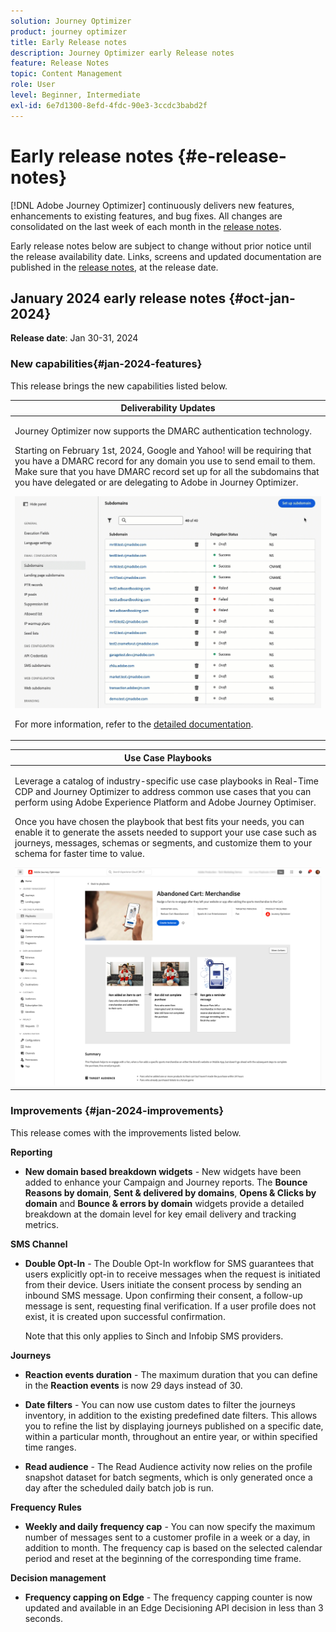 ```yaml
---
solution: Journey Optimizer
product: journey optimizer
title: Early Release notes
description: Journey Optimizer early Release notes
feature: Release Notes
topic: Content Management
role: User
level: Beginner, Intermediate
exl-id: 6e7d1300-8efd-4fdc-90e3-3ccdc3babd2f
---
```

# Early release notes {#e-release-notes}

[!DNL Adobe Journey Optimizer] continuously delivers new features, enhancements to existing features, and bug fixes. All changes are consolidated on the last week of each month in the [release notes](release-notes.md). 

Early release notes below are subject to change without prior notice until the release availability date. Links, screens and updated documentation are published  in the [release notes](release-notes.md), at the release date.

## January 2024 early release notes {#oct-jan-2024}

**Release date**: Jan 30-31, 2024

### New capabilities{#jan-2024-features}

This release brings the new capabilities listed below.


<table>
<thead>
<tr>
<th><strong>Deliverability Updates</strong><br/></th>
</tr>
</thead>
<tbody>
<tr>
<td>
<p>Journey Optimizer now supports the DMARC authentication technology.</p>
<p>Starting on February 1st, 2024, Google and Yahoo! will be requiring that you have a DMARC record for any domain you use to send email to them. Make sure that you have DMARC record set up for all the subdomains that you have delegated or are delegating to Adobe in Journey Optimizer.</p>
<img src="assets/do-not-localize/dmarc.gif"/>
<p>For more information, refer to the <a href="../configuration/dmarc-record-update.md">detailed documentation</a>.</p>
</tr>
</tbody>
</table>

<table>
<thead>
<tr>
<th><strong>Use Case Playbooks</strong><br/></th>
</tr>
</thead>
<tbody>
<tr>
<td>
<p>Leverage a catalog of industry-specific use case playbooks in Real-Time CDP and Journey Optimizer to address common use cases that you can perform using Adobe Experience Platform and Adobe Journey Optimiser.</p><p>Once you have chosen the playbook that best fits your needs, you can enable it to generate the assets needed to support your use case such as journeys, messages, schemas or segments, and customize them to your schema for faster time to value.</p>
<img src="assets/playbooks-detail.png"/>
<!--<p>For more information, refer to the <a href="../start/">detailed documentation</a>.</p>-->
</tr>
</tbody>
</table>

### Improvements {#jan-2024-improvements}

This release comes with the improvements listed below.

**Reporting**
 
* **New domain based breakdown widgets** - New widgets have been added to enhance your Campaign and Journey reports. The **Bounce Reasons by domain**, **Sent & delivered by domains**, **Opens & Clicks by domain** and **Bounce & errors by domain** widgets provide a detailed breakdown at the domain level for key email delivery and tracking metrics. 

**SMS Channel**

* **Double Opt-In** - The Double Opt-In workflow for SMS guarantees that users explicitly opt-in to receive messages when the request is initiated from their device. Users initiate the consent process by sending an inbound SMS message. Upon confirming their consent, a follow-up message is sent, requesting final verification. If a user profile does not exist, it is created upon successful confirmation. 

   Note that this only applies to Sinch and Infobip SMS providers.

**Journeys**

* **Reaction events duration** - The maximum duration that you can define in the **Reaction events** is now 29 days instead of 30.

* **Date filters** - You can now use custom dates to filter the journeys inventory, in addition to the existing predefined date filters. This allows you to refine the list by displaying journeys published on a specific date, within a particular month, throughout an entire year, or within specified time ranges.

* **Read audience**  - The Read Audience activity now relies on the profile snapshot dataset for batch segments, which is only generated once a day after the scheduled daily batch job is run.

**Frequency Rules**

* **Weekly and daily frequency cap** - You can now specify the maximum number of messages sent to a customer profile in a week or a day, in addition to month. The frequency cap is based on the selected calendar period and reset at the beginning of the corresponding time frame.    


**Decision management**

* **Frequency capping on Edge** - The frequency capping counter is now updated and available in an Edge Decisioning API decision in less than 3 seconds.